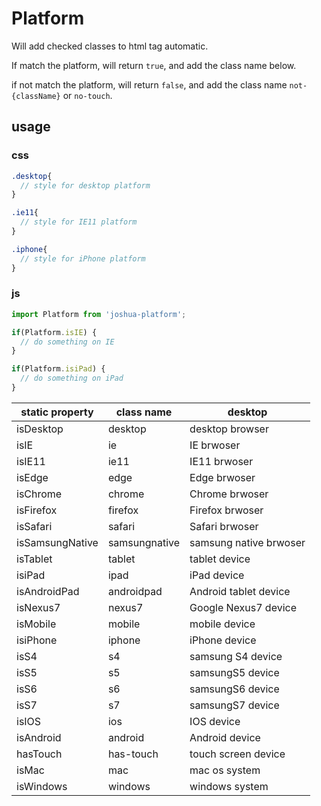 # Platform

Will add checked classes to html tag automatic.

If match the platform, will return `true`, and add the class name below.

if not match the platform, will return `false`, and add the class name `not-{className}` or `no-touch`.



## usage

### css

```scss
.desktop{
  // style for desktop platform
}

.ie11{
  // style for IE11 platform
}

.iphone{
  // style for iPhone platform
}
```

### js

```javascript
import Platform from 'joshua-platform';

if(Platform.isIE) {
  // do something on IE
}

if(Platform.isiPad) {
  // do something on iPad
}
```





| static property | class name    | desktop                |
| --------------- | ------------- | ---------------------- |
| isDesktop       | desktop       | desktop browser        |
| isIE            | ie            | IE brwoser             |
| isIE11          | ie11          | IE11 brwoser           |
| isEdge          | edge          | Edge brwoser           |
| isChrome        | chrome        | Chrome brwoser         |
| isFirefox       | firefox       | Firefox brwoser        |
| isSafari        | safari        | Safari brwoser         |
| isSamsungNative | samsungnative | samsung native brwoser |
| isTablet        | tablet        | tablet device          |
| isiPad          | ipad          | iPad device            |
| isAndroidPad    | androidpad    | Android tablet device  |
| isNexus7        | nexus7        | Google Nexus7 device   |
| isMobile        | mobile        | mobile device          |
| isiPhone        | iphone        | iPhone device          |
| isS4            | s4            | samsung S4 device      |
| isS5            | s5            | samsungS5 device       |
| isS6            | s6            | samsungS6 device       |
| isS7            | s7            | samsungS7 device       |
| isIOS           | ios           | IOS device             |
| isAndroid       | android       | Android device         |
| hasTouch        | has-touch     | touch screen device    |
| isMac           | mac           | mac os system          |
| isWindows       | windows       | windows system         |

